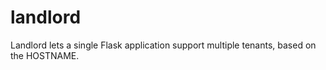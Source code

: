 landlord
========

Landlord lets a single Flask application support multiple tenants, based on the HOSTNAME.
